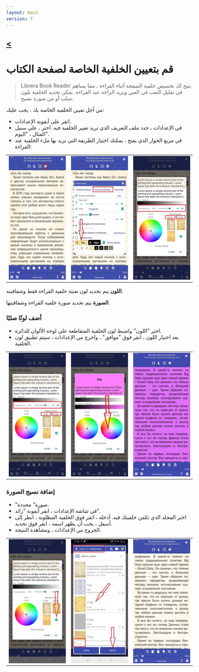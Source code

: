 ```yaml
---
layout: main
version: 7
---
```

[<](/wiki/faq)
---

# قم بتعيين الخلفية الخاصة لصفحة الكتاب

> Librera Book Reader يتيح لك تخصيص خلفية الصفحة أثناء القراءة ، مما يساهم في تقليل التعب في العين ويزيد الراحة عند القراءة.
يمكن تحديد الخلفية بلون صلب أو من صورة نسيج.

من أجل تعيين الخلفية الخاصة بك ، يجب عليك:

* انقر على أيقونة الإعدادات.
* في الإعدادات ، حدد ملف التعريف الذي تريد تغيير الخلفية فيه. اختر ، على سبيل المثال ، &quot;اليوم&quot;.
* في مربع الحوار الذي يفتح ، يمكنك اختيار الطريقة التي تريد بها ملء الخلفية عند القراءة:

||||
|-|-|-|
|![](1.jpg)|![](2.jpg)|![](3.jpg)|


**اللون** يتم تحديد لون تعبئة خلفية القراءة فقط وشفافيته.

**الصورة** يتم تحديد صورة خلفية القراءة وشفافيتها.

### أضف لونًا صلبًا

* اختر &quot;اللون&quot; واضبط لون الخلفية المتقاطعة على لوحة الألوان للدائرة.
* بعد اختيار اللون ، انقر فوق &quot;موافق&quot; ، واخرج من الإعدادات ، سيتم تطبيق لون الخلفية.

||||
|-|-|-|
|![](3.jpg)|![](5.jpg)|![](8.jpg)|



### إضافة نسيج الصورة

* &quot;صورة&quot; محددة.
* في شاشة الإعدادات ، انقر أيقونة &quot;زائد&quot;.
* اختر المجلد الذي تكمن خلفيتك فيه. أدخله ، انقر فوق الخلفية المطلوبة ، انظر إلى أسفل ، يجب أن يظهر اسمه ، انقر فوق تحديد.
* الخروج من الإعدادات ، ومشاهدة النتيجة.

||||
|-|-|-|
|![](7.jpg)|![](4.jpg)|![](9.jpg)|



